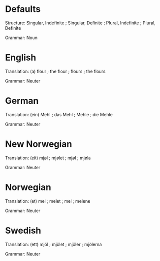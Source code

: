 Defaults
========

Structure: Singular, Indefinite ; Singular, Definite ; Plural, Indefinite ; Plural, Definite

Grammar:   Noun



English
=======

Translation: (a) flour ; the flour ; flours ; the flours

Grammar:     Neuter



German
======

Translation: (ein) Mehl ; das Mehl ; Mehle ; die Mehle

Grammar:     Neuter



New Norwegian
=============

Translation: (eit) mjøl ; mjølet ; mjøl ; mjøla

Grammar:     Neuter



Norwegian
=========

Translation: (et) mel ; melet ; mel ; melene

Grammar:     Neuter



Swedish
=======

Translation: (ett) mjöl ; mjölet ; mjöler ; mjölerna

Grammar:     Neuter
